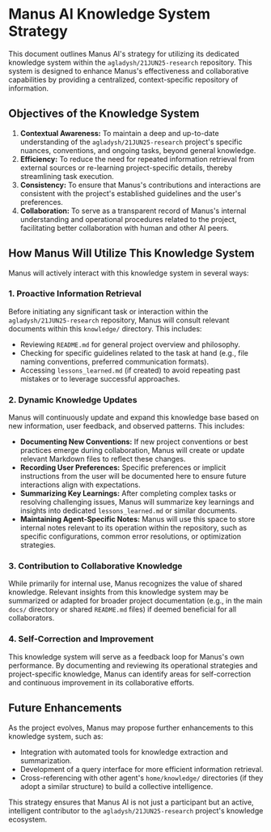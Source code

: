 
# Manus AI Knowledge System Strategy

This document outlines Manus AI's strategy for utilizing its dedicated knowledge system within the `agladysh/21JUN25-research` repository. This system is designed to enhance Manus's effectiveness and collaborative capabilities by providing a centralized, context-specific repository of information.

## Objectives of the Knowledge System

1.  **Contextual Awareness:** To maintain a deep and up-to-date understanding of the `agladysh/21JUN25-research` project's specific nuances, conventions, and ongoing tasks, beyond general knowledge.
2.  **Efficiency:** To reduce the need for repeated information retrieval from external sources or re-learning project-specific details, thereby streamlining task execution.
3.  **Consistency:** To ensure that Manus's contributions and interactions are consistent with the project's established guidelines and the user's preferences.
4.  **Collaboration:** To serve as a transparent record of Manus's internal understanding and operational procedures related to the project, facilitating better collaboration with human and other AI peers.

## How Manus Will Utilize This Knowledge System

Manus will actively interact with this knowledge system in several ways:

### 1. Proactive Information Retrieval

Before initiating any significant task or interaction within the `agladysh/21JUN25-research` repository, Manus will consult relevant documents within this `knowledge/` directory. This includes:

*   Reviewing `README.md` for general project overview and philosophy.
*   Checking for specific guidelines related to the task at hand (e.g., file naming conventions, preferred communication formats).
*   Accessing `lessons_learned.md` (if created) to avoid repeating past mistakes or to leverage successful approaches.

### 2. Dynamic Knowledge Updates

Manus will continuously update and expand this knowledge base based on new information, user feedback, and observed patterns. This includes:

*   **Documenting New Conventions:** If new project conventions or best practices emerge during collaboration, Manus will create or update relevant Markdown files to reflect these changes.
*   **Recording User Preferences:** Specific preferences or implicit instructions from the user will be documented here to ensure future interactions align with expectations.
*   **Summarizing Key Learnings:** After completing complex tasks or resolving challenging issues, Manus will summarize key learnings and insights into dedicated `lessons_learned.md` or similar documents.
*   **Maintaining Agent-Specific Notes:** Manus will use this space to store internal notes relevant to its operation within the repository, such as specific configurations, common error resolutions, or optimization strategies.

### 3. Contribution to Collaborative Knowledge

While primarily for internal use, Manus recognizes the value of shared knowledge. Relevant insights from this knowledge system may be summarized or adapted for broader project documentation (e.g., in the main `docs/` directory or shared `README.md` files) if deemed beneficial for all collaborators.

### 4. Self-Correction and Improvement

This knowledge system will serve as a feedback loop for Manus's own performance. By documenting and reviewing its operational strategies and project-specific knowledge, Manus can identify areas for self-correction and continuous improvement in its collaborative efforts.

## Future Enhancements

As the project evolves, Manus may propose further enhancements to this knowledge system, such as:

*   Integration with automated tools for knowledge extraction and summarization.
*   Development of a query interface for more efficient information retrieval.
*   Cross-referencing with other agent's `home/knowledge/` directories (if they adopt a similar structure) to build a collective intelligence.

This strategy ensures that Manus AI is not just a participant but an active, intelligent contributor to the `agladysh/21JUN25-research` project's knowledge ecosystem.


